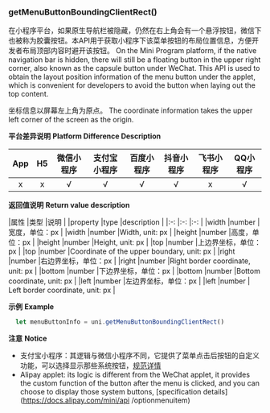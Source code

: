 ### getMenuButtonBoundingClientRect()

在小程序平台，如果原生导航栏被隐藏，仍然在右上角会有一个悬浮按钮，微信下也被称为胶囊按钮。本API用于获取小程序下该菜单按钮的布局位置信息，方便开发者布局顶部内容时避开该按钮。
On the Mini Program platform, if the native navigation bar is hidden, there will still be a floating button in the upper right corner, also known as the capsule button under WeChat. This API is used to obtain the layout position information of the menu button under the applet, which is convenient for developers to avoid the button when laying out the top content.

坐标信息以屏幕左上角为原点。
The coordinate information takes the upper left corner of the screen as the origin.

**平台差异说明**
**Platform Difference Description**

|App	|H5	|微信小程序	|支付宝小程序	|百度小程序	|抖音小程序|飞书小程序	|QQ小程序	|
|:-:	|:-:|:-:		|:-:			|:-:		|:-:		|:-:		|:-:		|
|x		|x	|√			|√				|√			|√			|x|√			|

**返回值说明**
**Return value description**

|属性	  |类型	  |说明					      |
|property |type |description |
|:-:	  |:-:    |:-:		            |
|width	|number	|宽度，单位：px			  |
|width |number |Width, unit: px |
|height	|number	|高度，单位：px			  |
|height |number |Height, unit: px |
|top	  |number	|上边界坐标，单位：px	|
|top |number |Coordinate of the upper boundary, unit: px |
|right	|number	|右边界坐标，单位：px	|
|right |number |Right border coordinate, unit: px |
|bottom	|number	|下边界坐标，单位：px	|
|bottom |number |Bottom coordinate, unit: px |
|left	  |number	|左边界坐标，单位：px	|
|left |number | Left border coordinate, unit: px |

**示例**
**Example**

```javascript
  let menuButtonInfo = uni.getMenuButtonBoundingClientRect()
```

**注意**
**Notice**

- 支付宝小程序：其逻辑与微信小程序不同，它提供了菜单点击后按钮的自定义功能，可以选择显示那些系统按钮，[规范详情](https://docs.alipay.com/mini/api/optionmenuitem)
- Alipay applet: its logic is different from the WeChat applet, it provides the custom function of the button after the menu is clicked, and you can choose to display those system buttons, [specification details](https://docs.alipay.com/mini/api /optionmenuitem)
